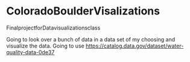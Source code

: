 # ColoradoBoulderVisalizations
FinalprojectforDatavisualizationsclass

Going to look over a bunch of data in a data set of my choosing and visualize the data. 
Going to use https://catalog.data.gov/dataset/water-quality-data-0de37

